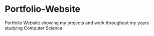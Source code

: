 # Portfolio-Website
Portfolio Website showing my projects and work throughout my years studying Computer Science
